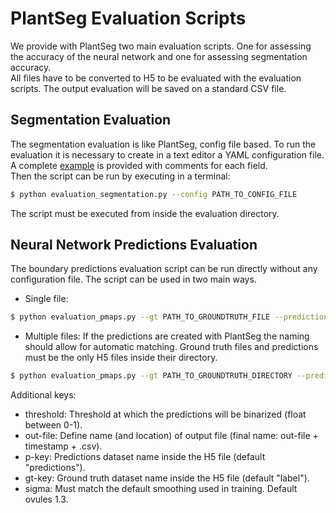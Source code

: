 # PlantSeg Evaluation Scripts
We provide with PlantSeg two main evaluation scripts. 
One for assessing the accuracy of the neural network and one for assessing segmentation accuracy.\
All files have to be converted to H5 to be evaluated with the evaluation scripts. 
The output evaluation will be saved on a standard CSV file.
## Segmentation Evaluation
The segmentation evaluation is like PlantSeg, config file based. 
To run the evaluation it is necessary to create in a text editor a YAML configuration file.
A complete [example](./evaluation_config.yml) is provided with comments for each field.\
Then the script can be run by executing in a terminal:
```bash
$ python evaluation_segmentation.py --config PATH_TO_CONFIG_FILE
```
The script must be executed from inside the evaluation directory.
## Neural Network Predictions Evaluation
The boundary predictions evaluation script can be run directly without any configuration file.
The script can be used in two main ways. 
* Single file: 
```bash
$ python evaluation_pmaps.py --gt PATH_TO_GROUNDTRUTH_FILE --predictions PATH_TO_PREDICTION_FILE
```
* Multiple files:
If the predictions are created with PlantSeg the naming should allow for automatic matching. 
Ground truth files and predictions must be the only H5 files inside their directory. 
```bash
$ python evaluation_pmaps.py --gt PATH_TO_GROUNDTRUTH_DIRECTORY --predictions PATH_TO_PREDICTION_DIRECTORY
```
Additional keys:
* threshold: Threshold at which the predictions will be binarized (float between 0-1).
* out-file: Define name (and location) of output file (final name: out-file + timestamp + .csv).
* p-key: Predictions dataset name inside the H5 file (default "predictions").
* gt-key: Ground truth dataset name inside the H5 file (default "label").
* sigma: Must match the default smoothing used in training. Default ovules 1.3.
